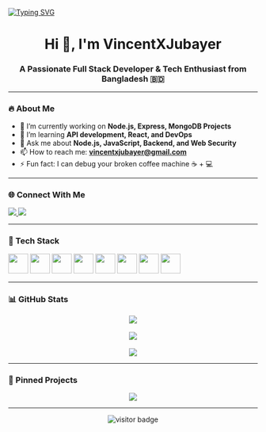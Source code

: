 <!-- VincentXJubayer's GitHub Profile README -->

[![Typing SVG](https://readme-typing-svg.herokuapp.com?font=Fira+Code&size=24&pause=1000&color=00FF8C&center=true&vCenter=true&width=440&lines=Hello+I'm+VincentXJubayer+🤝;Welcome+to+my+GitHub+World!+🌍;Explore+my+codes+%26+projects+🚀)](https://git.io/typing-svg)

<h1 align="center">Hi 👋, I'm VincentXJubayer</h1>
<h3 align="center">A Passionate Full Stack Developer & Tech Enthusiast from Bangladesh 🇧🇩</h3>

---

### 🔥 About Me

- 🔭 I’m currently working on **Node.js, Express, MongoDB Projects**
- 🌱 I’m learning **API development, React, and DevOps**
- 💬 Ask me about **Node.js, JavaScript, Backend, and Web Security**
- 📫 How to reach me: **vincentxjubayer@gmail.com**
- ⚡ Fun fact: I can debug your broken coffee machine ☕ + 💻

---

### 🌐 Connect With Me

<p align="left">
  <a href="https://facebook.com/VincentXJubayer" target="_blank">
    <img src="https://img.shields.io/badge/Facebook-%231877F2.svg?&style=for-the-badge&logo=facebook&logoColor=white" />
  </a>
  <a href="mailto:vincentxjubayer@gmail.com">
    <img src="https://img.shields.io/badge/Gmail-D14836?style=for-the-badge&logo=gmail&logoColor=white" />
  </a>
</p>

---

### 🧰 Tech Stack

<p align="left">
  <img src="https://cdn.jsdelivr.net/gh/devicons/devicon/icons/javascript/javascript-original.svg" width="40" height="40"/>
  <img src="https://cdn.jsdelivr.net/gh/devicons/devicon/icons/nodejs/nodejs-original.svg" width="40" height="40"/>
  <img src="https://cdn.jsdelivr.net/gh/devicons/devicon/icons/mongodb/mongodb-original.svg" width="40" height="40"/>
  <img src="https://cdn.jsdelivr.net/gh/devicons/devicon/icons/express/express-original.svg" width="40" height="40"/>
  <img src="https://cdn.jsdelivr.net/gh/devicons/devicon/icons/html5/html5-original.svg" width="40" height="40"/>
  <img src="https://cdn.jsdelivr.net/gh/devicons/devicon/icons/css3/css3-original.svg" width="40" height="40"/>
  <img src="https://cdn.jsdelivr.net/gh/devicons/devicon/icons/git/git-original.svg" width="40" height="40"/>
  <img src="https://cdn.jsdelivr.net/gh/devicons/devicon/icons/github/github-original.svg" width="40" height="40"/>
</p>

---

### 📊 GitHub Stats

<p align="center">
  <img src="https://github-readme-stats.vercel.app/api?username=VincentXJubayer&show_icons=true&theme=radical" />
  <br><br>
  <img src="https://github-readme-streak-stats.herokuapp.com?user=VincentXJubayer&theme=radical" />
  <br><br>
  <img src="https://github-readme-stats.vercel.app/api/top-langs/?username=VincentXJubayer&layout=compact&theme=radical" />
</p>

---

### 📌 Pinned Projects

<p align="center">
  <a href="https://github.com/VincentXJubayer/Jubayer-Bot">
    <img src="https://github-readme-stats.vercel.app/api/pin/?username=VincentXJubayer&repo=VincentXJubaye&theme=radical" />
  </a>
</p>

---

<p align="center">
  <img src="https://visitor-badge.laobi.icu/badge?page_id=VincentXJubayer.VincentXJubayer" alt="visitor badge"/>
</p>
